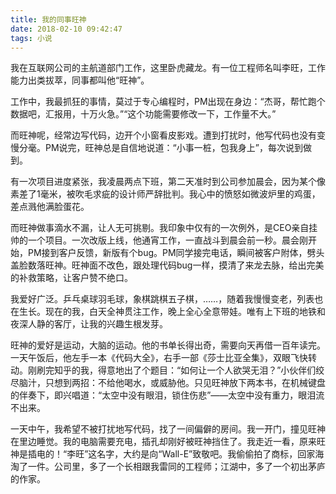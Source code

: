 ```yaml
---
title: 我的同事旺神
date: 2018-02-10 09:42:47
tags: 小说
---
```


我在互联网公司的主航道部门工作，这里卧虎藏龙。有一位工程师名叫李旺，工作能力出类拔萃，同事都叫他“旺神”。

工作中，我最抓狂的事情，莫过于专心编程时，PM出现在身边：“杰哥，帮忙跑个数据吧，汇报用，十万火急。”“这个功能需要修改一下，工作量不大。”

而旺神呢，经常边写代码，边开个小窗看皮影戏。遭到打扰时，他写代码也没有变慢分毫。PM说完，旺神总是自信地说道：“小事一桩，包我身上”，每次说到做到。

有一次项目进度紧张，我凌晨两点下班，第二天准时到公司参加晨会，因为某个像素差了1毫米，被吹毛求疵的设计师严辞批判。我心中的愤怒如微波炉里的鸡蛋，差点溅他满脸蛋花。

而旺神做事滴水不漏，让人无可挑剔。我印象中仅有的一次例外，是CEO亲自挂帅的一个项目。一次改版上线，他通宵工作，一直战斗到晨会前一秒。晨会刚开始，PM接到客户反馈，新版有个bug。PM同学接完电话，瞬间被客户附体，劈头盖脸数落旺神。旺神面不改色，跟处理代码bug一样，摸清了来龙去脉，给出完美的补救策略，让客户赞不绝口。

我爱好广泛。乒乓桌球羽毛球，象棋跳棋五子棋，……，随着我慢慢变老，列表也在生长。现在的我，白天全神贯注工作，晚上全心全意带娃。唯有上下班的地铁和夜深人静的客厅，让我的兴趣生根发芽。

旺神的爱好是运动，大脑的运动。他的书单长得出奇，需要向天再借一百年读完。一天午饭后，他左手一本《代码大全》，右手一部《莎士比亚全集》，双眼飞快转动。刚刷完知乎的我，得意地出了个题目：“如何让一个人欲哭无泪？”小伙伴们绞尽脑汁，只想到两招：不给他喝水，或威胁他。只见旺神放下两本书，在机械键盘的伴奏下，即兴唱道：“太空中没有眼泪，锁住伤悲”——太空中没有重力，眼泪流不出来。

一天中午，我希望不被打扰地写代码，找了一间偏僻的房间。我一开门，撞见旺神在里边睡觉。我的电脑需要充电，插孔却刚好被旺神挡住了。我走近一看，原来旺神是插电的！“李旺”这名字，大约是向“Wall-E”致敬吧。我偷偷拍了商标，回家海淘了一件。公司里，多了一个长相跟我雷同的工程师；江湖中，多了一个初出茅庐的作家。 